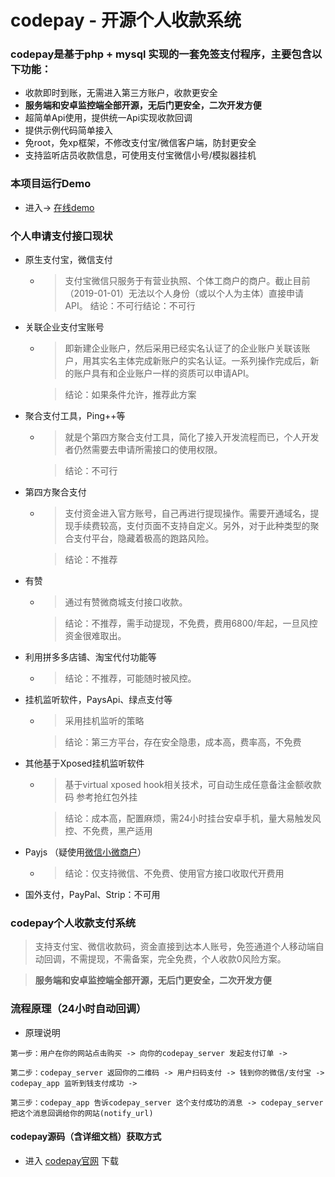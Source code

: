 # codepay - 开源个人收款系统


### codepay是基于php + mysql 实现的一套免签支付程序，主要包含以下功能：
- 收款即时到账，无需进入第三方账户，收款更安全
- **服务端和安卓监控端全部开源，无后门更安全，二次开发方便**
- 超简单Api使用，提供统一Api实现收款回调
- 提供示例代码简单接入
- 免root，免xp框架，不修改支付宝/微信客户端，防封更安全
- 支持监听店员收款信息，可使用支付宝微信小号/模拟器挂机

### 本项目运行Demo

- 进入→ [在线demo](http://codepay.jmkeji.net/)

### 个人申请支付接口现状
- 原生支付宝，微信支付

    - >支付宝微信只服务于有营业执照、个体工商户的商户。截止目前（2019-01-01）无法以个人身份（或以个人为主体）直接申请API。
      >结论：不可行结论：不可行

- 关联企业支付宝账号 

    - >即新建企业账户，然后采用已经实名认证了的企业账户关联该账户，用其实名主体完成新账户的实名认证。一系列操作完成后，新的账户具有和企业账户一样的资质可以申请API。

      >结论：如果条件允许，推荐此方案

- 聚合支付工具，Ping++等

    - >就是个第四方聚合支付工具，简化了接入开发流程而已，个人开发者仍然需要去申请所需接口的使用权限。

      > 结论：不可行
  
- 第四方聚合支付 

    - >支付资金进入官方账号，自己再进行提现操作。需要开通域名，提现手续费较高，支付页面不支持自定义。另外，对于此种类型的聚合支付平台，隐藏着极高的跑路风险。

      >结论：不推荐

- 有赞

    - >通过有赞微商城支付接口收款。

      >结论：不推荐，需手动提现，不免费，费用6800/年起，一旦风控资金很难取出。

- 利用拼多多店铺、淘宝代付功能等

    - >结论：不推荐，可能随时被风控。

- 挂机监听软件，PaysApi、绿点支付等

    - >采用挂机监听的策略

      >结论：第三方平台，存在安全隐患，成本高，费率高，不免费

- 其他基于Xposed挂机监听软件

    - >基于virtual xposed hook相关技术，可自动生成任意备注金额收款码 参考抢红包外挂

      >结论：成本高，配置麻烦，需24小时挂台安卓手机，量大易触发风控、不免费，黑产适用

- Payjs （疑使用[微信小微商户](https://pay.weixin.qq.com/index.php/core/affiliate/micro_intro)）

    - >结论：仅支持微信、不免费、使用官方接口收取代开费用

- 国外支付，PayPal、Strip：不可用

### codepay个人收款支付系统

>支持支付宝、微信收款码，资金直接到达本人账号，免签通道个人移动端自动回调，不需提现，不需备案，完全免费，个人收款0风险方案。

>**服务端和安卓监控端全部开源，无后门更安全，二次开发方便**

### 流程原理（24小时自动回调）

- 原理说明

`第一步：用户在你的网站点击购买 -> 向你的codepay_server 发起支付订单 ->`

`第二步：codepay_server 返回你的二维码 -> 用户扫码支付 -> 钱到你的微信/支付宝 -> codepay_app 监听到钱支付成功 ->`

`第三步：codepay_app 告诉codepay_server 这个支付成功的消息 -> codepay_server 把这个消息回调给你的网站(notify_url)`


#### codepay源码（含详细文档）获取方式 
- 进入 [codepay官网](http://codepay.jmkeji.net/) 下载
